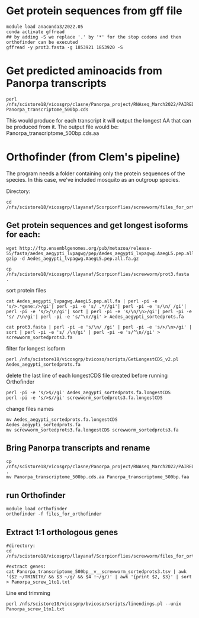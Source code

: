 # Get protein sequences from gff file
```
module load anaconda3/2022.05
conda activate gffread
## by adding -S we replace '.' by '*' for the stop codons and then orthofinder can be executed
gffread -y prot3.fasta -g 1853921 1853920 -S
```

# Get predicted aminoacids from Panorpa transcripts
```
perl /nfs/scistore18/vicosgrp/clasne/Panorpa_project/RNAseq_March2022/PAIRED_PE_trimmomatic_files/TRINITY_panorpa_transcriptome_assembly/EVIGENE_Panorpa_tanscriptome_okayset/Panorpa_transcriptome_500bp/GetLongestAA_v1_July2020.pl Panorpa_transcriptome_500bp.cds
```
This would produce for each transcript it will output the longest AA that can be produced from it. The output file would be: Panorpa_transcriptome_500bp.cds.aa
# Orthofinder (from Clem's pipeline)
The program needs a folder containing only the protein sequences of the species. In this case, we've included mosquito as an outgroup species.

Directory:

```
cd /nfs/scistore18/vicosgrp/llayanaf/Scorpionflies/screwworm/files_for_orthofinder
```

## Get protein sequences and get longest isoforms for each:
```
wget http://ftp.ensemblgenomes.org/pub/metazoa/release-55/fasta/aedes_aegypti_lvpagwg/pep/Aedes_aegypti_lvpagwg.AaegL5.pep.all.fa.gz
gzip -d Aedes_aegypti_lvpagwg.AaegL5.pep.all.fa.gz

cp /nfs/scistore18/vicosgrp/llayanaf/Scorpionflies/screwworm/prot3.fasta .
```

sort protein files
```
cat Aedes_aegypti_lvpagwg.AaegL5.pep.all.fa | perl -pi -e 's/>.*gene:/>/gi'| perl -pi -e 's/ .*//gi'| perl -pi -e 's/\n/ /gi'| perl -pi -e 's/>/\n/gi'| sort | perl -pi -e 's/\n/\n>/gi'| perl -pi -e 's/ /\n/gi'| perl -pi -e 's/^\n//gi' > Aedes_aegypti_sortedprots.fa

cat prot3.fasta | perl -pi -e 's/\n/ /gi' | perl -pi -e 's/>/\n>/gi' | sort | perl -pi -e 's/ /\n/gi' | perl -pi -e 's/^\n//gi' > screwworm_sortedprots3.fa

```
filter for longest isoform
```
perl /nfs/scistore18/vicosgrp/bvicoso/scripts/GetLongestCDS_v2.pl Aedes_aegypti_sortedprots.fa
```
delete the last line of each longestCDS file created before running Orthofinder
```
perl -pi -e 's/>$//gi' Aedes_aegypti_sortedprots.fa.longestCDS
perl -pi -e 's/>$//gi' screwworm_sortedprots3.fa.longestCDS
```
change files names
```
mv Aedes_aegypti_sortedprots.fa.longestCDS Aedes_aegypti_sortedprots.fa
mv screwworm_sortedprots3.fa.longestCDS screwworm_sortedprots3.fa
```

## Bring Panorpa transcripts and rename
```
cp /nfs/scistore18/vicosgrp/clasne/Panorpa_project/RNAseq_March2022/PAIRED_PE_trimmomatic_files/TRINITY_panorpa_transcriptome_assembly/EVIGENE_Panorpa_tanscriptome_okayset/Panorpa_transcriptome_500bp/Panorpa_transcriptome_500bp.cds.aa .
mv Panorpa_transcriptome_500bp.cds.aa Panorpa_transcriptome_500bp.faa
```
## run Orthofinder
```
module load orthofinder
orthofinder -f files_for_orthofinder

```
## Extract 1:1 orthologous genes
```
#directory:
cd /nfs/scistore18/vicosgrp/llayanaf/Scorpionflies/screwworm/files_for_orthofinder/OrthoFinder/Results_Mar29/Orthologues/Orthologues_Panorpa_transcriptome_500bp

#extract genes:
cat Panorpa_transcriptome_500bp__v__screwworm_sortedprots3.tsv | awk '($2 ~/TRINITY/ && $3 ~/g/ && $4 !~/g/)' | awk '{print $2, $3}' | sort > Panorpa_screw_1to1.txt
```
Line end trimming
```
perl /nfs/scistore18/vicosgrp/bvicoso/scripts/linendings.pl --unix Panorpa_screw_1to1.txt
```

